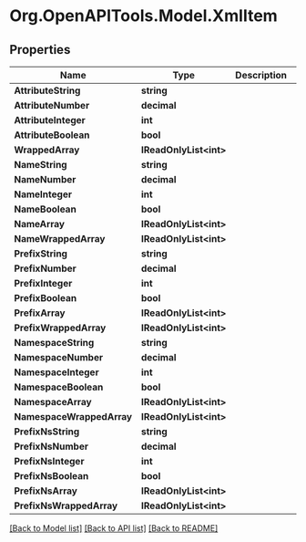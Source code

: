 # Org.OpenAPITools.Model.XmlItem
## Properties

Name | Type | Description | Notes
------------ | ------------- | ------------- | -------------
**AttributeString** | **string** |  | [optional] 
**AttributeNumber** | **decimal** |  | [optional] 
**AttributeInteger** | **int** |  | [optional] 
**AttributeBoolean** | **bool** |  | [optional] 
**WrappedArray** | **IReadOnlyList&lt;int&gt;** |  | [optional] 
**NameString** | **string** |  | [optional] 
**NameNumber** | **decimal** |  | [optional] 
**NameInteger** | **int** |  | [optional] 
**NameBoolean** | **bool** |  | [optional] 
**NameArray** | **IReadOnlyList&lt;int&gt;** |  | [optional] 
**NameWrappedArray** | **IReadOnlyList&lt;int&gt;** |  | [optional] 
**PrefixString** | **string** |  | [optional] 
**PrefixNumber** | **decimal** |  | [optional] 
**PrefixInteger** | **int** |  | [optional] 
**PrefixBoolean** | **bool** |  | [optional] 
**PrefixArray** | **IReadOnlyList&lt;int&gt;** |  | [optional] 
**PrefixWrappedArray** | **IReadOnlyList&lt;int&gt;** |  | [optional] 
**NamespaceString** | **string** |  | [optional] 
**NamespaceNumber** | **decimal** |  | [optional] 
**NamespaceInteger** | **int** |  | [optional] 
**NamespaceBoolean** | **bool** |  | [optional] 
**NamespaceArray** | **IReadOnlyList&lt;int&gt;** |  | [optional] 
**NamespaceWrappedArray** | **IReadOnlyList&lt;int&gt;** |  | [optional] 
**PrefixNsString** | **string** |  | [optional] 
**PrefixNsNumber** | **decimal** |  | [optional] 
**PrefixNsInteger** | **int** |  | [optional] 
**PrefixNsBoolean** | **bool** |  | [optional] 
**PrefixNsArray** | **IReadOnlyList&lt;int&gt;** |  | [optional] 
**PrefixNsWrappedArray** | **IReadOnlyList&lt;int&gt;** |  | [optional] 

[[Back to Model list]](../README.md#documentation-for-models) [[Back to API list]](../README.md#documentation-for-api-endpoints) [[Back to README]](../README.md)


